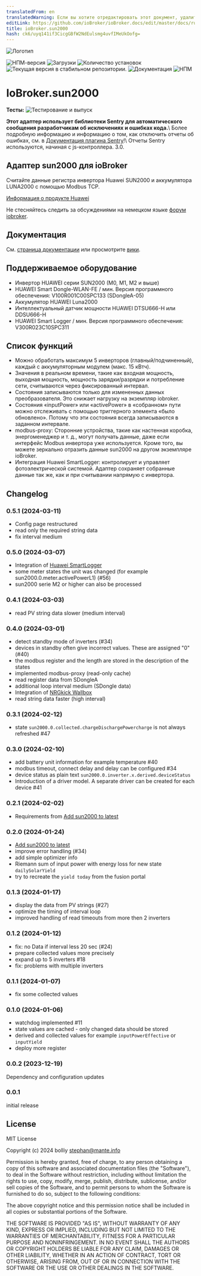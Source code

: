 ```yaml
---
translatedFrom: en
translatedWarning: Если вы хотите отредактировать этот документ, удалите поле «translationFrom», в противном случае этот документ будет снова автоматически переведен
editLink: https://github.com/ioBroker/ioBroker.docs/edit/master/docs/ru/adapterref/iobroker.sun2000/README.md
title: ioBroker.sun2000
hash: ck6/uyq141if3CicgGBfW2NdEulsmg4uvfIMeUkOofg=
---
```

![Логотип](../../../en/adapterref/iobroker.sun2000/admin/sun2000.png)

![НПМ-версия](https://img.shields.io/npm/v/iobroker.sun2000.svg)
![Загрузки](https://img.shields.io/npm/dm/iobroker.sun2000.svg)
![Количество установок](https://iobroker.live/badges/sun2000-installed.svg)
![Текущая версия в стабильном репозитории.](https://iobroker.live/badges/sun2000-stable.svg)
![Документация](https://img.shields.io/badge/Documentation-2D963D?logo=read-the-docs&logoColor=white)
![НПМ](https://nodei.co/npm/iobroker.sun2000.png?downloads=true)

# IoBroker.sun2000
**Тесты:** ![Тестирование и выпуск](https://github.com/bolliy/ioBroker.sun2000/workflows/Test%20and%20Release/badge.svg)

**Этот адаптер использует библиотеки Sentry для автоматического сообщения разработчикам об исключениях и ошибках кода.**\ Более подробную информацию и информацию о том, как отключить отчеты об ошибках, см. в [Документация плагина Sentry](https://github.com/ioBroker/plugin-sentry#plugin-sentry)!\ Отчеты Sentry используются, начиная с js-контроллера. 3.0.

## Адаптер sun2000 для ioBroker
Считайте данные регистра инвертора Huawei SUN2000 и аккумулятора LUNA2000 с помощью Modbus TCP.

[Информация о продукте Huawei](https://solar.huawei.com/en/professionals/all-products?residential-smart-pv)

Не стесняйтесь следить за обсуждениями на немецком языке [форум iobroker](https://forum.iobroker.net/topic/71768/test-adapter-sun2000-v0-1-x-huawei-wechselrichter).

## Документация
См. [страница документации](./docs/README.md) или просмотрите [вики](https://github.com/bolliy/ioBroker.sun2000/wiki).

## Поддерживаемое оборудование
* Инвертор HUAWEI серии SUN2000 (M0, M1, M2 и выше)
* HUAWEI Smart Dongle-WLAN-FE / мин. Версия программного обеспечения: V100R001C00SPC133 (SDongleA-05)
* Аккумулятор HUAWEI Luna2000
* Интеллектуальный датчик мощности HUAWEI DTSU666-H или DDSU666-H
* HUAWEI Smart Logger / мин. Версия программного обеспечения: V300R023C10SPC311

## Список функций
* Можно обработать максимум 5 инверторов (главный/подчиненный), каждый с аккумуляторным модулем (макс. 15 кВтч).
* Значения в реальном времени, такие как входная мощность, выходная мощность, мощность зарядки/разрядки и потребление сети, считываются через фиксированный интервал.
* Состояния записываются только для измененных данных преобразователя. Это снижает нагрузку на экземпляр iobroker.
* Состояния «inputPower» или «activePower» в «собранном» пути можно отслеживать с помощью триггерного элемента «было обновлено». Потому что эти состояния всегда записываются в заданном интервале.
* modbus-proxy: Сторонние устройства, такие как настенная коробка, энергоменеджер и т. д., могут получать данные, даже если интерфейс Modbus инвертора уже используется. Кроме того, вы можете зеркально отразить данные sun2000 на другом экземпляре ioBroker.
* Интеграция Huawei SmartLogger: контролирует и управляет фотоэлектрической системой. Адаптер сохраняет собранные данные так же, как и при считывании напрямую с инвертора.

## Changelog

<!--
	Placeholder for the next version (at the beginning of the line):
	### **WORK IN PROGRESS**
-->
### 0.5.1 (2024-03-11)
* Config page restructured
* read only the required string data
* fix interval medium

### 0.5.0 (2024-03-07)
* Integration of [Huawei SmartLogger](https://support.huawei.com/enterprise/de/doc/EDOC1100130069/d8a00460)
* some meter states the unit was changed (for example sun2000.0.meter.activePowerL1) (#56)
* sun2000 serie M2 or higher can also be processed

### 0.4.1 (2024-03-03)
* read PV string data slower (medium interval)

### 0.4.0 (2024-03-01)
* detect standby mode of inverters (#34)
* devices in standby often give incorrect values. These are assigned "0" (#40)
* the modbus register and the length are stored in the description of the states
* implemented modbus-proxy (read-only cache)
* read register data from SDongleA 
* additional loop interval medium (SDongle data)
* Integration of [NRGkick Wallbox](https://www.nrgkick.com)
* read string data faster (high interval)

### 0.3.1 (2024-02-12)
* state `sun2000.0.collected.chargeDischargePowercharge` is not always refreshed #47

### 0.3.0 (2024-02-10)
* add battery unit information for example temperature #40
* modbus timeout, connect delay and delay can be configured #34
* device status as plain text `sun2000.0.inverter.x.derived.deviceStatus`
* Introduction of a driver model. A separate driver can be created for each device #41

### 0.2.1 (2024-02-02)
* Requirements from [Add sun2000 to latest](https://github.com/ioBroker/ioBroker.repositories/pull/3219)

### 0.2.0 (2024-01-24)
* [Add sun2000 to latest](https://github.com/ioBroker/ioBroker.repositories/pull/3219)
* improve error handling (#34)
* add simple optimizer info 
* Riemann sum of input power with energy loss for new state `dailySolarYield`
* try to recreate the `yield today` from the fusion portal

### 0.1.3 (2024-01-17)
* display the data from PV strings (#27)
* optimize the timing of interval loop
* improved handling of read timeouts from more then 2 inverters

### 0.1.2 (2024-01-12)
* fix: no Data if interval less 20 sec (#24)
* prepare collected values more precisely
* expand up to 5 inverters #18
* fix: problems with multiple inverters

### 0.1.1 (2024-01-07)
* fix some collected values

### 0.1.0 (2024-01-06)
* watchdog implemented #11
* state values are cached - only changed data should be stored 
* derived and collected values for example `inputPowerEffective` or `inputYield`
* deploy more register

### 0.0.2 (2023-12-19)
Dependency and configuration updates

### 0.0.1 
initial release

## License
MIT License

Copyright (c) 2024 bolliy <stephan@mante.info>

Permission is hereby granted, free of charge, to any person obtaining a copy
of this software and associated documentation files (the "Software"), to deal
in the Software without restriction, including without limitation the rights
to use, copy, modify, merge, publish, distribute, sublicense, and/or sell
copies of the Software, and to permit persons to whom the Software is
furnished to do so, subject to the following conditions:

The above copyright notice and this permission notice shall be included in all
copies or substantial portions of the Software.

THE SOFTWARE IS PROVIDED "AS IS", WITHOUT WARRANTY OF ANY KIND, EXPRESS OR
IMPLIED, INCLUDING BUT NOT LIMITED TO THE WARRANTIES OF MERCHANTABILITY,
FITNESS FOR A PARTICULAR PURPOSE AND NONINFRINGEMENT. IN NO EVENT SHALL THE
AUTHORS OR COPYRIGHT HOLDERS BE LIABLE FOR ANY CLAIM, DAMAGES OR OTHER
LIABILITY, WHETHER IN AN ACTION OF CONTRACT, TORT OR OTHERWISE, ARISING FROM,
OUT OF OR IN CONNECTION WITH THE SOFTWARE OR THE USE OR OTHER DEALINGS IN THE
SOFTWARE.